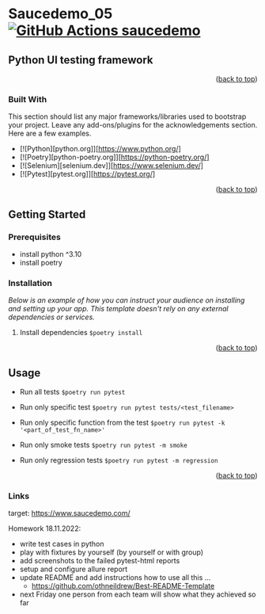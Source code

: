 <a name="readme-top"></a>
# Saucedemo_05 [![GitHub Actions saucedemo](https://github.com/ivanovajulika/RedRover/actions/workflows/action.yml/badge.svg)](https://github.com/ivanovajulika/RedRover/actions/workflows/action.yml)

<!-- ABOUT THE PROJECT -->
## Python UI testing framework

<p align="right">(<a href="#readme-top">back to top</a>)</p>

### Built With

This section should list any major frameworks/libraries used to bootstrap your project. Leave any add-ons/plugins for the acknowledgements section. Here are a few examples.

* [![Python][python.org]][https://www.python.org/]
* [![Poetry][python-poetry.org]][https://python-poetry.org/]
* [![Selenium][selenium.dev]][https://www.selenium.dev/]
* [![Pytest][pytest.org]][https://pytest.org/]

<p align="right">(<a href="#readme-top">back to top</a>)</p>

<!-- GETTING STARTED -->
## Getting Started

### Prerequisites

- install python ^3.10
- install poetry

### Installation

_Below is an example of how you can instruct your audience on installing and setting up your app. This template doesn't rely on any external dependencies or services._

1. Install dependencies `$poetry install` 

<p align="right">(<a href="#readme-top">back to top</a>)</p>

<!-- USAGE EXAMPLES -->
## Usage

- Run all tests
`$poetry run pytest`

- Run only specific test
`$poetry run pytest tests/<test_filename>`

- Run only specific function from the test
`$poetry run pytest -k '<part_of_test_fn_name>'`

- Run only smoke tests
`$poetry run pytest -m smoke`

- Run only regression tests
`$poetry run pytest -m regression`

<p align="right">(<a href="#readme-top">back to top</a>)</p>

### Links

target: https://www.saucedemo.com/

Homework 18.11.2022:
- write test cases in python
- play with fixtures by yourself (by yourself or with group)
- add screenshots to the failed pytest-html reports
- setup and configure allure report
- update README and add instructions how to use all this ...
    - https://github.com/othneildrew/Best-README-Template
- next Friday one person from each team will show what they achieved so far